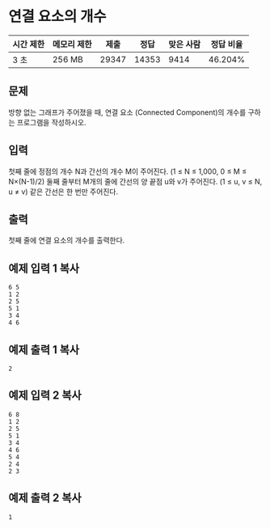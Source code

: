 # 연결 요소의 개수

| 시간 제한 | 메모리 제한 | 제출    | 정답    | 맞은 사람 | 정답 비율   |
| ----- | ------ | ----- | ----- | ----- | ------- |
| 3 초   | 256 MB | 29347 | 14353 | 9414  | 46.204% |

## 문제

방향 없는 그래프가 주어졌을 때, 연결 요소 (Connected Component)의 개수를 구하는 프로그램을 작성하시오.

## 입력

첫째 줄에 정점의 개수 N과 간선의 개수 M이 주어진다. (1 ≤ N ≤ 1,000, 0 ≤ M ≤ N×(N-1)/2) 둘째 줄부터 M개의 줄에 간선의 양 끝점 u와 v가 주어진다. (1 ≤ u, v ≤ N, u ≠ v) 같은 간선은 한 번만 주어진다.

## 출력

첫째 줄에 연결 요소의 개수를 출력한다.

## 예제 입력 1 복사

```
6 5
1 2
2 5
5 1
3 4
4 6

```

## 예제 출력 1 복사

```
2

```

## 예제 입력 2 복사

```
6 8
1 2
2 5
5 1
3 4
4 6
5 4
2 4
2 3

```

## 예제 출력 2 복사

```
1
```

